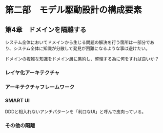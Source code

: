 # 第二部　モデル駆動設計の構成要素

## 第4章　ドメインを隔離する
システム全体においてドメインから生じる問題の解決を行う箇所は一部分であり、システム全体に知識が分散して発見が困難になるような事は避けたい。

ドメインの複雑な知識をドメイン層に集約し、整理する為に何をすれば良いか？

### レイヤ化アーキテクチャ

### アーキテクチャフレームワーク

### SMART UI
DDDと相入れないアンチパターンを「利口なUI」と呼んで皮肉っている。

### その他の隔離
